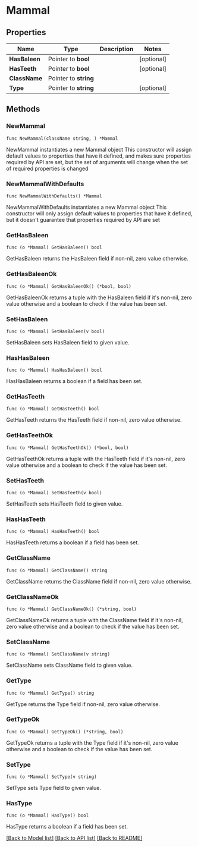 # Mammal

## Properties

Name | Type | Description | Notes
------------ | ------------- | ------------- | -------------
**HasBaleen** | Pointer to **bool** |  | [optional] 
**HasTeeth** | Pointer to **bool** |  | [optional] 
**ClassName** | Pointer to **string** |  | 
**Type** | Pointer to **string** |  | [optional] 

## Methods

### NewMammal

`func NewMammal(className string, ) *Mammal`

NewMammal instantiates a new Mammal object
This constructor will assign default values to properties that have it defined,
and makes sure properties required by API are set, but the set of arguments
will change when the set of required properties is changed

### NewMammalWithDefaults

`func NewMammalWithDefaults() *Mammal`

NewMammalWithDefaults instantiates a new Mammal object
This constructor will only assign default values to properties that have it defined,
but it doesn't guarantee that properties required by API are set

### GetHasBaleen

`func (o *Mammal) GetHasBaleen() bool`

GetHasBaleen returns the HasBaleen field if non-nil, zero value otherwise.

### GetHasBaleenOk

`func (o *Mammal) GetHasBaleenOk() (*bool, bool)`

GetHasBaleenOk returns a tuple with the HasBaleen field if it's non-nil, zero value otherwise
and a boolean to check if the value has been set.

### SetHasBaleen

`func (o *Mammal) SetHasBaleen(v bool)`

SetHasBaleen sets HasBaleen field to given value.

### HasHasBaleen

`func (o *Mammal) HasHasBaleen() bool`

HasHasBaleen returns a boolean if a field has been set.

### GetHasTeeth

`func (o *Mammal) GetHasTeeth() bool`

GetHasTeeth returns the HasTeeth field if non-nil, zero value otherwise.

### GetHasTeethOk

`func (o *Mammal) GetHasTeethOk() (*bool, bool)`

GetHasTeethOk returns a tuple with the HasTeeth field if it's non-nil, zero value otherwise
and a boolean to check if the value has been set.

### SetHasTeeth

`func (o *Mammal) SetHasTeeth(v bool)`

SetHasTeeth sets HasTeeth field to given value.

### HasHasTeeth

`func (o *Mammal) HasHasTeeth() bool`

HasHasTeeth returns a boolean if a field has been set.

### GetClassName

`func (o *Mammal) GetClassName() string`

GetClassName returns the ClassName field if non-nil, zero value otherwise.

### GetClassNameOk

`func (o *Mammal) GetClassNameOk() (*string, bool)`

GetClassNameOk returns a tuple with the ClassName field if it's non-nil, zero value otherwise
and a boolean to check if the value has been set.

### SetClassName

`func (o *Mammal) SetClassName(v string)`

SetClassName sets ClassName field to given value.


### GetType

`func (o *Mammal) GetType() string`

GetType returns the Type field if non-nil, zero value otherwise.

### GetTypeOk

`func (o *Mammal) GetTypeOk() (*string, bool)`

GetTypeOk returns a tuple with the Type field if it's non-nil, zero value otherwise
and a boolean to check if the value has been set.

### SetType

`func (o *Mammal) SetType(v string)`

SetType sets Type field to given value.

### HasType

`func (o *Mammal) HasType() bool`

HasType returns a boolean if a field has been set.


[[Back to Model list]](../README.md#documentation-for-models) [[Back to API list]](../README.md#documentation-for-api-endpoints) [[Back to README]](../README.md)


